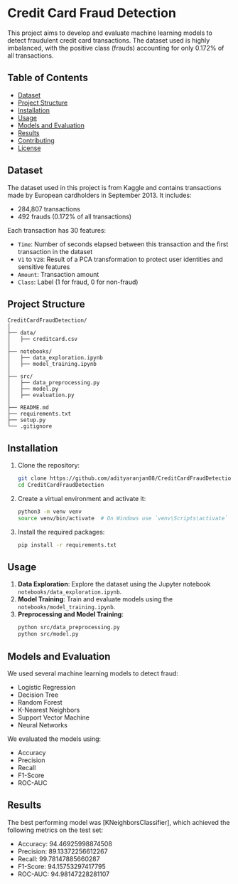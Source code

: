 

# Credit Card Fraud Detection

This project aims to develop and evaluate machine learning models to detect fraudulent credit card transactions. The dataset used is highly imbalanced, with the positive class (frauds) accounting for only 0.172% of all transactions.

## Table of Contents
- [Dataset](#dataset)
- [Project Structure](#project-structure)
- [Installation](#installation)
- [Usage](#usage)
- [Models and Evaluation](#models-and-evaluation)
- [Results](#results)
- [Contributing](#contributing)
- [License](#license)

## Dataset
The dataset used in this project is from Kaggle and contains transactions made by European cardholders in September 2013. It includes:
- 284,807 transactions
- 492 frauds (0.172% of all transactions)

Each transaction has 30 features:
- `Time`: Number of seconds elapsed between this transaction and the first transaction in the dataset
- `V1` to `V28`: Result of a PCA transformation to protect user identities and sensitive features
- `Amount`: Transaction amount
- `Class`: Label (1 for fraud, 0 for non-fraud)

## Project Structure
```
CreditCardFraudDetection/
│
├── data/
│   ├── creditcard.csv
│
├── notebooks/
│   ├── data_exploration.ipynb
│   ├── model_training.ipynb
│
├── src/
│   ├── data_preprocessing.py
│   ├── model.py
│   ├── evaluation.py
│
├── README.md
├── requirements.txt
├── setup.py
└── .gitignore
```

## Installation
1. Clone the repository:
   ```bash
   git clone https://github.com/adityaranjan08/CreditCardFraudDetection.git
   cd CreditCardFraudDetection
   ```
2. Create a virtual environment and activate it:
   ```bash
   python3 -m venv venv
   source venv/bin/activate  # On Windows use `venv\Scripts\activate`
   ```
3. Install the required packages:
   ```bash
   pip install -r requirements.txt
   ```

## Usage
1. **Data Exploration**: Explore the dataset using the Jupyter notebook `notebooks/data_exploration.ipynb`.
2. **Model Training**: Train and evaluate models using the `notebooks/model_training.ipynb`.
3. **Preprocessing and Model Training**:
   ```bash
   python src/data_preprocessing.py
   python src/model.py
   ```

## Models and Evaluation
We used several machine learning models to detect fraud:
- Logistic Regression
- Decision Tree
- Random Forest
- K-Nearest Neighbors
- Support Vector Machine
- Neural Networks

We evaluated the models using:
- Accuracy
- Precision
- Recall
- F1-Score
- ROC-AUC

## Results
The best performing model was [KNeighborsClassifier], which achieved the following metrics on the test set:
- Accuracy: 94.46925998874508
- Precision: 89.13372256612267
- Recall: 99.78147885660287
- F1-Score: 94.15753297417795
- ROC-AUC: 94.98147228281107


